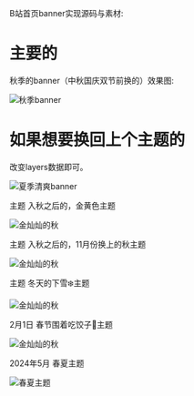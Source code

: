 B站首页banner实现源码与素材:

# 主要的

秋季的banner（中秋国庆双节前换的）效果图:

![秋季banner](static/效果图.gif)

# 如果想要换回上个主题的

改变layers数据即可。

![夏季清爽banner](static_02/效果图.gif)


主题 入秋之后的，金黄色主题

![金灿灿的秋](static_03/效果图.gif)

主题 入秋之后的，11月份换上的秋主题

![金灿灿的秋](static_04/效果图.gif)

主题 冬天的下雪❄️主题

![金灿灿的秋](static_05/效果图.gif)

2月1日 春节围着吃饺子🥟主题

![金灿灿的秋](static_06/效果图.gif)

2024年5月 春夏主题

![春夏主题](static_07/效果图.gif)